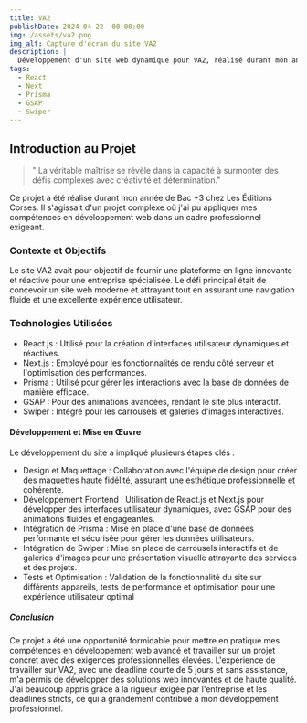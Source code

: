 ```yaml
---
title: VA2
publishDate: 2024-04-22  00:00:00
img: /assets/va2.png
img_alt: Capture d'écran du site VA2
description: |
  Développement d'un site web dynamique pour VA2, réalisé durant mon année de Bac +3 chez Les Éditions Corses, mettant en avant des compétences en React.js, Next.js, Prisma, GSAP et Swiper.
tags:
  - React
  - Next
  - Prisma
  - GSAP
  - Swiper
---
```


## Introduction au Projet

> " La véritable maîtrise se révèle dans la capacité à surmonter des défis complexes avec créativité et détermination."

Ce projet a été réalisé durant mon année de Bac +3 chez Les Éditions Corses. Il s'agissait d'un projet complexe où j'ai pu appliquer mes compétences en développement web dans un cadre professionnel exigeant.

### Contexte et Objectifs

Le site VA2 avait pour objectif de fournir une plateforme en ligne innovante et réactive pour une entreprise spécialisée. Le défi principal était de concevoir un site web moderne et attrayant tout en assurant une navigation fluide et une excellente expérience utilisateur.

### Technologies Utilisées

- React.js : Utilisé pour la création d'interfaces utilisateur dynamiques et réactives.
- Next.js : Employé pour les fonctionnalités de rendu côté serveur et l'optimisation des performances.
- Prisma : Utilisé pour gérer les interactions avec la base de données de manière efficace.
- GSAP : Pour des animations avancées, rendant le site plus interactif.
- Swiper : Intégré pour les carrousels et galeries d'images interactives.

#### Développement et Mise en Œuvre

Le développement du site a impliqué plusieurs étapes clés :

- Design et Maquettage : Collaboration avec l'équipe de design pour créer des maquettes haute fidélité, assurant une esthétique professionnelle et cohérente.
- Développement Frontend : Utilisation de React.js et Next.js pour développer des interfaces utilisateur dynamiques, avec GSAP pour des animations fluides et engageantes.
- Intégration de Prisma : Mise en place d'une base de données performante et sécurisée pour gérer les données utilisateurs.
- Intégration de Swiper : Mise en place de carrousels interactifs et de galeries d'images pour une présentation visuelle attrayante des services et des projets.
- Tests et Optimisation : Validation de la fonctionnalité du site sur différents appareils, tests de performance et optimisation pour une expérience utilisateur optimal

##### Conclusion

Ce projet a été une opportunité formidable pour mettre en pratique mes compétences en développement web avancé et travailler sur un projet concret avec des exigences professionnelles élevées. L'expérience de travailler sur VA2, avec une deadline courte de 5 jours et sans assistance, m'a permis de développer des solutions web innovantes et de haute qualité. J'ai beaucoup appris grâce à la rigueur exigée par l'entreprise et les deadlines stricts, ce qui a grandement contribué à mon développement professionnel.
